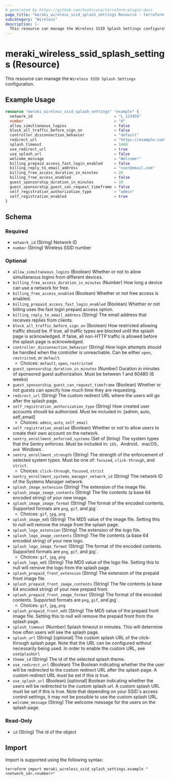 ```yaml
---
# generated by https://github.com/hashicorp/terraform-plugin-docs
page_title: "meraki_wireless_ssid_splash_settings Resource - terraform-provider-meraki"
subcategory: "Wireless"
description: |-
  This resource can manage the Wireless SSID Splash Settings configuration.
---
```


# meraki_wireless_ssid_splash_settings (Resource)

This resource can manage the `Wireless SSID Splash Settings` configuration.

## Example Usage

```terraform
resource "meraki_wireless_ssid_splash_settings" "example" {
  network_id                                    = "L_123456"
  number                                        = "0"
  allow_simultaneous_logins                     = false
  block_all_traffic_before_sign_on              = false
  controller_disconnection_behavior             = "default"
  redirect_url                                  = "https://example.com"
  splash_timeout                                = 1440
  use_redirect_url                              = true
  use_splash_url                                = false
  welcome_message                               = "Welcome!"
  billing_prepaid_access_fast_login_enabled     = false
  billing_reply_to_email_address                = "user@email.com"
  billing_free_access_duration_in_minutes       = 20
  billing_free_access_enabled                   = false
  guest_sponsorship_duration_in_minutes         = 30
  guest_sponsorship_guest_can_request_timeframe = false
  self_registration_authorization_type          = "admin"
  self_registration_enabled                     = true
}
```

<!-- schema generated by tfplugindocs -->
## Schema

### Required

- `network_id` (String) Network ID
- `number` (String) Wireless SSID number

### Optional

- `allow_simultaneous_logins` (Boolean) Whether or not to allow simultaneous logins from different devices.
- `billing_free_access_duration_in_minutes` (Number) How long a device can use a network for free.
- `billing_free_access_enabled` (Boolean) Whether or not free access is enabled.
- `billing_prepaid_access_fast_login_enabled` (Boolean) Whether or not billing uses the fast login prepaid access option.
- `billing_reply_to_email_address` (String) The email address that receives replies from clients.
- `block_all_traffic_before_sign_on` (Boolean) How restricted allowing traffic should be. If true, all traffic types are blocked until the splash page is acknowledged. If false, all non-HTTP traffic is allowed before the splash page is acknowledged.
- `controller_disconnection_behavior` (String) How login attempts should be handled when the controller is unreachable. Can be either `open`, `restricted`, or `default`.
  - Choices: `default`, `open`, `restricted`
- `guest_sponsorship_duration_in_minutes` (Number) Duration in minutes of sponsored guest authorization. Must be between 1 and 60480 (6 weeks)
- `guest_sponsorship_guest_can_request_timeframe` (Boolean) Whether or not guests can specify how much time they are requesting.
- `redirect_url` (String) The custom redirect URL where the users will go after the splash page.
- `self_registration_authorization_type` (String) How created user accounts should be authorized. Must be included in: [admin, auto, self_email]
  - Choices: `admin`, `auto`, `self_email`
- `self_registration_enabled` (Boolean) Whether or not to allow users to create their own account on the network.
- `sentry_enrollment_enforced_systems` (Set of String) The system types that the Sentry enforces. Must be included in: `iOS, `Android`, `macOS`, and `Windows`.
- `sentry_enrollment_strength` (String) The strength of the enforcement of selected system types. Must be one of: `focused`, `click-through`, and `strict`.
  - Choices: `click-through`, `focused`, `strict`
- `sentry_enrollment_systems_manager_network_id` (String) The network ID of the Systems Manager network.
- `splash_image_extension` (String) The extension of the image file.
- `splash_image_image_contents` (String) The file contents (a base 64 encoded string) of your new image.
- `splash_image_image_format` (String) The format of the encoded contents. Supported formats are `png`, `gif`, and jpg`.
  - Choices: `gif`, `jpg`, `png`
- `splash_image_md5` (String) The MD5 value of the image file. Setting this to null will remove the image from the splash page.
- `splash_logo_extension` (String) The extension of the logo file.
- `splash_logo_image_contents` (String) The file contents (a base 64 encoded string) of your new logo.
- `splash_logo_image_format` (String) The format of the encoded contents. Supported formats are `png`, `gif`, and jpg`.
  - Choices: `gif`, `jpg`, `png`
- `splash_logo_md5` (String) The MD5 value of the logo file. Setting this to null will remove the logo from the splash page.
- `splash_prepaid_front_extension` (String) The extension of the prepaid front image file.
- `splash_prepaid_front_image_contents` (String) The file contents (a base 64 encoded string) of your new prepaid front.
- `splash_prepaid_front_image_format` (String) The format of the encoded contents. Supported formats are `png`, `gif`, and jpg`.
  - Choices: `gif`, `jpg`, `png`
- `splash_prepaid_front_md5` (String) The MD5 value of the prepaid front image file. Setting this to null will remove the prepaid front from the splash page.
- `splash_timeout` (Number) Splash timeout in minutes. This will determine how often users will see the splash page.
- `splash_url` (String) [optional] The custom splash URL of the click-through splash page. Note that the URL can be configured without necessarily being used. In order to enable the custom URL, see `useSplashUrl`
- `theme_id` (String) The id of the selected splash theme.
- `use_redirect_url` (Boolean) The Boolean indicating whether the the user will be redirected to the custom redirect URL after the splash page. A custom redirect URL must be set if this is true.
- `use_splash_url` (Boolean) [optional] Boolean indicating whether the users will be redirected to the custom splash url. A custom splash URL must be set if this is true. Note that depending on your SSID`s access control settings, it may not be possible to use the custom splash URL.
- `welcome_message` (String) The welcome message for the users on the splash page.

### Read-Only

- `id` (String) The id of the object

## Import

Import is supported using the following syntax:

```shell
terraform import meraki_wireless_ssid_splash_settings.example "<network_id>,<number>"
```

